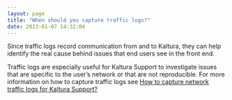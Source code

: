 ```yaml
---
layout: page
title: "When should you capture traffic logs?"
date: 2013-01-07 14:32:04
---
```


Since traffic logs record communication from and to Kaltura, they can help identify the real cause behind issues that end users see in the front end.

Traffic logs are especially useful for Kaltura Support to investigate issues that are specific to the user’s network or that are not reproducible. For more information on how to capture traffic logs see [How to capture network traffic logs for Kaltura Support?][1]<a href="%20{{site.url}}/documentation/Knowledge/how-capture-network-traffic-logs-kaltura-support.html" target="_blank"></a>

 [1]: http://knowledge.kaltura.com/node/745